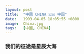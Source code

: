 ```yaml
---
layout: post
title:  "中國 CHINA 🇨🇳 中国"
date:   1993-04-05 18:05:55 +0800
image:  China.jpg
tags:   [中國, CHINA]
---
```

### 我们的征途是星辰大海
